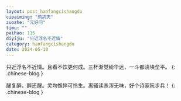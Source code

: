 ```yaml
---
layout: post_haofangcishangdu
cipaiming: "鹧鸪天"
zuozhe: "元好问"
timu: ""
paihao: 115
diyiju: "只近浮名不近情"
category: haofangcishangdu
date: 2024-05-10
---
```


只近浮名不近情。且看不饮更何成。三杯渐觉纷华远，一斗都浇块垒平。
{: .chinese-blog }

醒复醉，醉还醒。灵均憔悴可怜生。离骚读杀浑无味，好个诗家阮步兵！
{: .chinese-blog }
